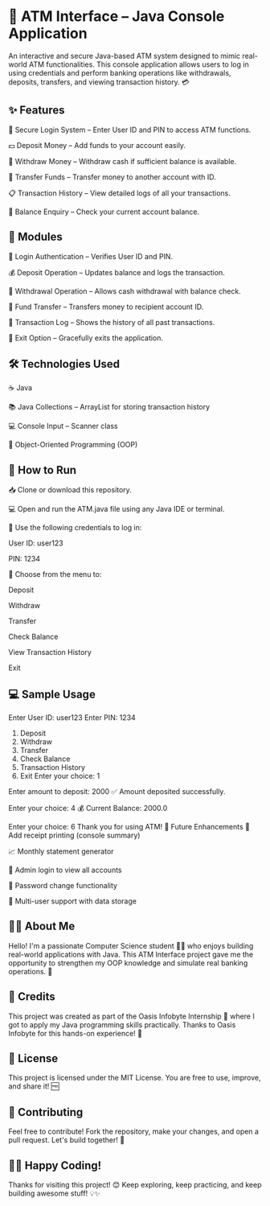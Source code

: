 # 🏧 ATM Interface – Java Console Application
An interactive and secure Java-based ATM system designed to mimic real-world ATM functionalities. This console application allows users to log in using credentials and perform banking operations like withdrawals, deposits, transfers, and viewing transaction history. 💳

## ✨ Features
🔐 Secure Login System – Enter User ID and PIN to access ATM functions.

💵 Deposit Money – Add funds to your account easily.

💸 Withdraw Money – Withdraw cash if sufficient balance is available.

🔁 Transfer Funds – Transfer money to another account with ID.

📋 Transaction History – View detailed logs of all your transactions.

🧾 Balance Enquiry – Check your current account balance.


## 🧩 Modules
🔐 Login Authentication – Verifies User ID and PIN.

💰 Deposit Operation – Updates balance and logs the transaction.

🏧 Withdrawal Operation – Allows cash withdrawal with balance check.

🔄 Fund Transfer – Transfers money to recipient account ID.

📜 Transaction Log – Shows the history of all past transactions.

🚪 Exit Option – Gracefully exits the application.


## 🛠️ Technologies Used
☕ Java

📚 Java Collections – ArrayList for storing transaction history

💻 Console Input – Scanner class

🧠 Object-Oriented Programming (OOP)


## 🚀 How to Run
📥 Clone or download this repository.

💻 Open and run the ATM.java file using any Java IDE or terminal.

🔐 Use the following credentials to log in:

User ID: user123

PIN: 1234

🧾 Choose from the menu to:

Deposit

Withdraw

Transfer

Check Balance

View Transaction History

Exit


## 💻 Sample Usage

Enter User ID: user123
Enter PIN: 1234

1. Deposit
2. Withdraw
3. Transfer
4. Check Balance
5. Transaction History
6. Exit
Enter your choice: 1

Enter amount to deposit: 2000
✅ Amount deposited successfully.

Enter your choice: 4
💰 Current Balance: 2000.0

Enter your choice: 6
Thank you for using ATM!
🌱 Future Enhancements
🧾 Add receipt printing (console summary)

📈 Monthly statement generator

💼 Admin login to view all accounts

🔐 Password change functionality

🪪 Multi-user support with data storage


## 🙋‍♀️ About Me
Hello! I'm a passionate Computer Science student 👩‍💻 who enjoys building real-world applications with Java. This ATM Interface project gave me the opportunity to strengthen my OOP knowledge and simulate real banking operations. 🚀

## 🌟 Credits
This project was created as part of the Oasis Infobyte Internship 💼 where I got to apply my Java programming skills practically. Thanks to Oasis Infobyte for this hands-on experience! 🙏

## 📄 License
This project is licensed under the MIT License. You are free to use, improve, and share it! 🆓

## 🤝 Contributing
Feel free to contribute!
Fork the repository, make your changes, and open a pull request. Let's build together! 💪

## 👩‍💻 Happy Coding!
Thanks for visiting this project! 😊
Keep exploring, keep practicing, and keep building awesome stuff! 💡✨
